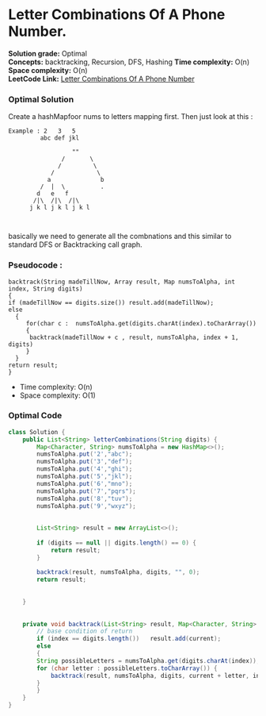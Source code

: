 # Letter Combinations Of A Phone Number.

**Solution grade:** Optimal  
**Concepts:** backtracking, Recursion, DFS, Hashing
**Time complexity:** O(n)  
**Space complexity:** O(n)  
**LeetCode Link:** [Letter Combinations Of A Phone Number](https://leetcode.com/problems/letter-combinations-of-a-phone-number)







### Optimal Solution 

Create a hashMapfoor nums to letters mapping first. Then just look at this :
```
Example : 2   3   5
         abc def jkl

                  ""
               /       \
              /         \
            /            \
           a              b      
         /  |  \          .
        d   e   f
       /|\  /|\  /|\
      j k l j k l j k l
          
  
```
basically we need to generate all the combnations and this similar to standard DFS or Backtracking call graph.

### Pseudocode :

```
backtrack(String madeTillNow, Array result, Map numsToAlpha, int index, String digits)
{
if (madeTillNow == digits.size()) result.add(madeTillNow);
else
  {
     for(char c :  numsToAlpha.get(digits.charAt(index).toCharArray())
     {
      backtrack(madeTillNow + c , result, numsToAlpha, index + 1, digits)
     }
  }
return result;
}
```


- Time complexity: O(n)
- Space complexity: O(1)


### Optimal Code

```java
class Solution {
    public List<String> letterCombinations(String digits) {
        Map<Character, String> numsToAlpha = new HashMap<>();
        numsToAlpha.put('2',"abc");
        numsToAlpha.put('3',"def");
        numsToAlpha.put('4',"ghi");
        numsToAlpha.put('5',"jkl");
        numsToAlpha.put('6',"mno");
        numsToAlpha.put('7',"pqrs");
        numsToAlpha.put('8',"tuv");
        numsToAlpha.put('9',"wxyz");
       
        
        List<String> result = new ArrayList<>();
        
        if (digits == null || digits.length() == 0) {
            return result;
        }
        
        backtrack(result, numsToAlpha, digits, "", 0);
        return result;
        
        
    }
    
    
    private void backtrack(List<String> result, Map<Character, String> numsToAlpha, String digits, String current, int index) {
        // base condition of return 
        if (index == digits.length())   result.add(current);
        else
        {
        String possibleLetters = numsToAlpha.get(digits.charAt(index));
        for (char letter : possibleLetters.toCharArray()) {
            backtrack(result, numsToAlpha, digits, current + letter, index + 1);
        }
        }
    }
}
